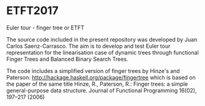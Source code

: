 # ETFT2017
Euler tour - finger tree or ETFT

The source code included in the present repository was developed by
Juan Carlos Saenz-Carrasco. The aim is to develop and test Euler tour
representation for the linearisation case of  dynamic trees through
functional Finger Trees and Balanced Binary Search Trees.

The code includes a simplified version of finger trees by Hinze's and
Paterson:
http://hackage.haskell.org/package/fingertree
which is based on the paper of the same title
Hinze, R., Paterson, R.: Finger trees: a simple general-purpose data structure.
Journal of Functional Programming 16(02), 197–217 (2006)
